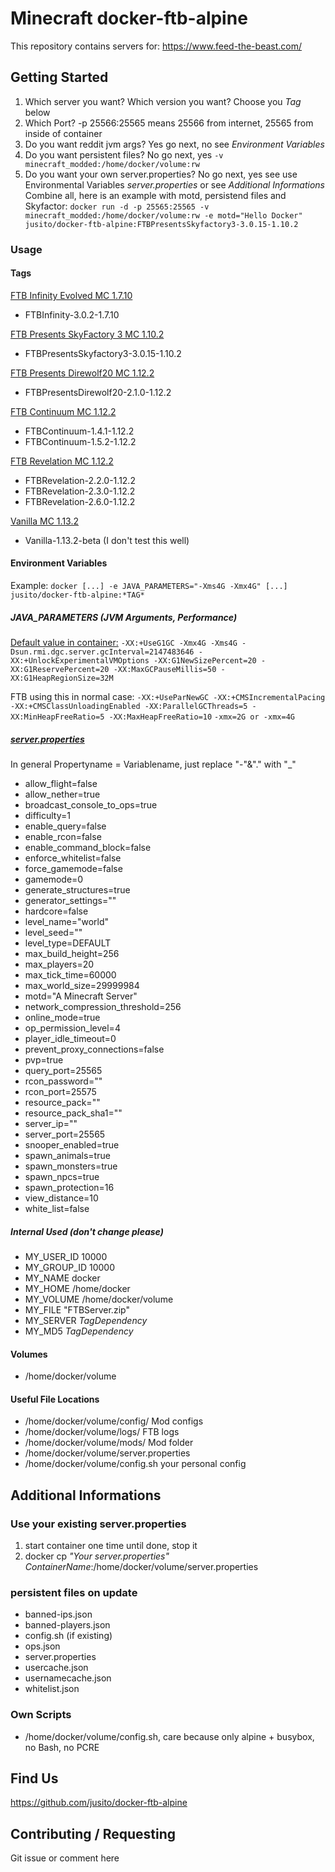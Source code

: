# Minecraft docker-ftb-alpine
This repository contains servers for: https://www.feed-the-beast.com/

## Getting Started
1. Which server you want? Which version you want? Choose you _Tag_ below
2. Which Port? -p 25566:25565 means 25566 from internet, 25565 from inside of container
3. Do you want reddit jvm args? Yes go next, no see _Environment Variables_
4. Do you want persistent files? No go next, yes `-v minecraft_modded:/home/docker/volume:rw`
5. Do you want your own server.properties? No go next, yes see use Environmental Variables _server.properties_ or see _Additional Informations_
Combine all, here is an example with motd, persistend files and Skyfactor:
`docker run -d -p 25565:25565 -v minecraft_modded:/home/docker/volume:rw -e motd="Hello Docker" jusito/docker-ftb-alpine:FTBPresentsSkyfactory3-3.0.15-1.10.2`

### Usage
#### Tags
[FTB Infinity Evolved MC 1.7.10](https://www.feed-the-beast.com/projects/ftb-infinity-evolved "FTB Infinity Evolved") 
* FTBInfinity-3.0.2-1.7.10

[FTB Presents SkyFactory 3 MC 1.10.2](https://www.feed-the-beast.com/projects/ftb-presents-skyfactory-3 "FTB Presents SkyFactory 3") 
* FTBPresentsSkyfactory3-3.0.15-1.10.2

[FTB Presents Direwolf20 MC 1.12.2](https://www.feed-the-beast.com/projects/ftb-presents-direwolf20-1-12 "FTB Presents Direwolf20 1.12") 
* FTBPresentsDirewolf20-2.1.0-1.12.2

[FTB Continuum MC 1.12.2](https://www.feed-the-beast.com/projects/ftb-continuum "FTB Continuum") 
* FTBContinuum-1.4.1-1.12.2
* FTBContinuum-1.5.2-1.12.2

[FTB Revelation MC 1.12.2](https://www.feed-the-beast.com/projects/ftb-revelation "FTB Revelation")
* FTBRevelation-2.2.0-1.12.2
* FTBRevelation-2.3.0-1.12.2
* FTBRevelation-2.6.0-1.12.2

[Vanilla MC 1.13.2](https://minecraft.net/de-de/download/server/ "Lade den Minecraft: Java Edition-Server herunter")
* Vanilla-1.13.2-beta (I don't test this well)

#### Environment Variables
Example:
`docker [...] -e JAVA_PARAMETERS="-Xms4G -Xmx4G" [...] jusito/docker-ftb-alpine:*TAG*`

##### JAVA_PARAMETERS (JVM Arguments, Performance)
[Default value in container:](https://www.reddit.com/r/feedthebeast/comments/5jhuk9/modded_mc_and_memory_usage_a_history_with_a/ "Modded MC and memory usage, a history with a crappy graph") 
`-XX:+UseG1GC -Xmx4G -Xms4G -Dsun.rmi.dgc.server.gcInterval=2147483646 -XX:+UnlockExperimentalVMOptions -XX:G1NewSizePercent=20 -XX:G1ReservePercent=20 -XX:MaxGCPauseMillis=50 -XX:G1HeapRegionSize=32M`

FTB using this in normal case:
`-XX:+UseParNewGC -XX:+CMSIncrementalPacing -XX:+CMSClassUnloadingEnabled -XX:ParallelGCThreads=5 -XX:MinHeapFreeRatio=5 -XX:MaxHeapFreeRatio=10`
`-xmx=2G or -xmx=4G`

##### [server.properties](https://minecraft-de.gamepedia.com/Server.properties "https://minecraft-de.gamepedia.com/Server.properties") 
In general Propertyname = Variablename, just replace "-"&"." with "_"
* allow_flight=false
* allow_nether=true
* broadcast_console_to_ops=true
* difficulty=1
* enable_query=false
* enable_rcon=false
* enable_command_block=false
* enforce_whitelist=false
* force_gamemode=false
* gamemode=0
* generate_structures=true
* generator_settings=""
* hardcore=false
* level_name="world"
* level_seed=""
* level_type=DEFAULT
* max_build_height=256
* max_players=20
* max_tick_time=60000
* max_world_size=29999984
* motd="A Minecraft Server"
* network_compression_threshold=256
* online_mode=true
* op_permission_level=4
* player_idle_timeout=0
* prevent_proxy_connections=false
* pvp=true
* query_port=25565
* rcon_password=""
* rcon_port=25575
* resource_pack=""
* resource_pack_sha1=""
* server_ip=""
* server_port=25565
* snooper_enabled=true
* spawn_animals=true
* spawn_monsters=true
* spawn_npcs=true
* spawn_protection=16
* view_distance=10
* white_list=false

##### Internal Used (don't change please)
* MY\_USER_ID 10000
* MY\_GROUP_ID 10000
* MY_NAME docker
* MY_HOME /home/docker
* MY_VOLUME /home/docker/volume
* MY_FILE "FTBServer.zip"
* MY\_SERVER _*TagDependency*_
* MY\_MD5 _*TagDependency*_

#### Volumes
* /home/docker/volume

#### Useful File Locations
* /home/docker/volume/config/ Mod configs
* /home/docker/volume/logs/ FTB logs
* /home/docker/volume/mods/ Mod folder
* /home/docker/volume/server.properties
* /home/docker/volume/config.sh your personal config

## Additional Informations
### Use your existing server.properties
1. start container one time until done, stop it
2. docker cp _"Your server.properties"_ _ContainerName_:/home/docker/volume/server.properties

### persistent files on update
* banned-ips.json
* banned-players.json
* config.sh (if existing)
* ops.json
* server.properties
* usercache.json
* usernamecache.json
* whitelist.json

### Own Scripts
* /home/docker/volume/config.sh, care because only alpine + busybox, no Bash, no PCRE

## Find Us
https://github.com/jusito/docker-ftb-alpine

## Contributing / Requesting
Git issue or comment here
